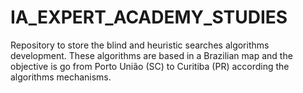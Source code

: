 # IA_EXPERT_ACADEMY_STUDIES
Repository to store the blind and heuristic searches algorithms development. These algorithms are based in a Brazilian map and the objective is go from Porto União (SC) to Curitiba (PR) according the algorithms mechanisms.
